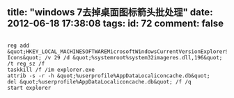 title: "windows 7去掉桌面图标箭头批处理"
date: 2012-06-18 17:38:08
tags:
id: 72
comment: false
---

```

reg add &quot;HKEY_LOCAL_MACHINESOFTWAREMicrosoftWindowsCurrentVersionExplorerShell Icons&quot; /v 29 /d &quot;%systemroot%system32imageres.dll,196&quot; /t reg_sz /f
taskkill /f /im explorer.exe
attrib -s -r -h &quot;%userprofile%AppDataLocaliconcache.db&quot;
del &quot;%userprofile%AppDataLocaliconcache.db&quot; /f /q
start explorer


```
